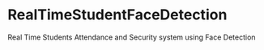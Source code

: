 # RealTimeStudentFaceDetection
Real Time Students Attendance and Security system using Face Detection
